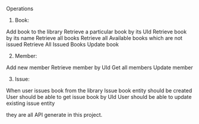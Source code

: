 Operations
1. Book:

Add book to the library
Retrieve a particular book by its UId
Retrieve book by its name
Retrieve all books
Retrieve all Available books which are not issued
Retrieve All Issued Books
Update book

2. Member:

Add new member
Retrieve member by UId
Get all members
Update member

3. Issue:

When user issues book from the library Issue book entity should be created
User should be able to get issue book by UId
User should be able to update existing issue entity

they are all API generate in this project.
